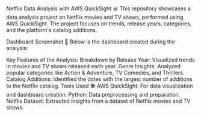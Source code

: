 Netflix Data Analysis with AWS QuickSight 📊
This repository showcases a data analysis project on Netflix movies and TV shows, performed using AWS QuickSight. The project focuses on trends, release years, categories, and the platform's catalog additions.

Dashboard Screenshot 📸
Below is the dashboard created during the analysis:


Key Features of the Analysis:
Breakdown by Release Year: Visualized trends in movies and TV shows released each year.
Genre Insights: Analyzed popular categories like Action & Adventure, TV Comedies, and Thrillers.
Catalog Additions: Identified the dates with the largest number of additions to the Netflix catalog.
Tools Used 🛠️
AWS QuickSight: For data visualization and dashboard creation.
Python: Data preprocessing and preparation.
Netflix Dataset: Extracted insights from a dataset of Netflix movies and TV shows.
